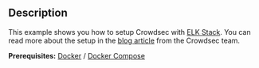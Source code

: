 ## Description

This example shows you how to setup Crowdsec with [ELK Stack](https://www.elastic.co/elastic-stack). You can read more about the setup in the [blog article](https://www.crowdsec.net/blog/streamlining-elk-stack-with-crowdsec-via-syslog) from the Crowdsec team.


**Prerequisites:** [Docker](https://docs.docker.com/engine/install/) / [Docker Compose](https://docs.docker.com/compose/install/)